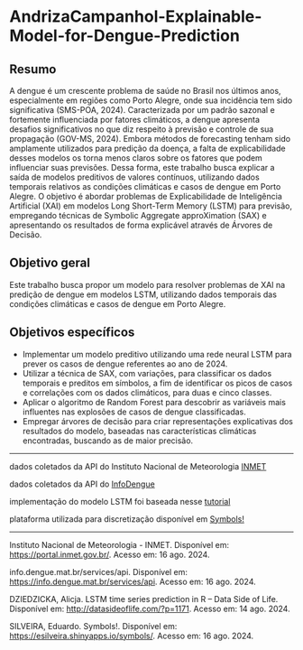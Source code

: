 # AndrizaCampanhol-Explainable-Model-for-Dengue-Prediction

## Resumo

A dengue é um crescente problema de saúde no Brasil nos últimos anos, especialmente em regiões como Porto Alegre, onde sua incidência tem sido significativa (SMS-POA, 2024).
Caracterizada por um padrão sazonal e fortemente influenciada por fatores climáticos, a dengue apresenta desafios significativos no que diz respeito à previsão e controle de sua propagação (GOV-MS, 2024). Embora métodos de forecasting tenham sido amplamente
utilizados para predição da doença, a falta de explicabilidade desses modelos os torna menos claros sobre os fatores que podem influenciar suas previsões. Dessa forma, este
trabalho busca explicar a saída de modelos preditivos de valores contínuos, utilizando dados temporais relativos as condições climáticas e casos de dengue em Porto Alegre. O
objetivo é abordar problemas de Explicabilidade de Inteligência Artificial (XAI) em modelos Long Short-Term Memory (LSTM) para previsão, empregando técnicas de Symbolic Aggregate approXimation (SAX) e apresentando os resultados de forma explicável através de Árvores de Decisão.

## Objetivo geral

Este trabalho busca propor um modelo para resolver problemas de XAI na predição de dengue em modelos LSTM, utilizando dados temporais das condições climáticas e casos de dengue em Porto Alegre.

## Objetivos específicos
- Implementar um modelo preditivo utilizando uma rede neural LSTM para prever os casos de dengue referentes ao ano de 2024.
- Utilizar a técnica de SAX, com variações, para classificar os dados temporais e preditos em símbolos, a fim de identificar os picos de casos e correlações com os dados climáticos, para duas e cinco classes.
- Aplicar o algoritmo de Random Forest para descobrir as variáveis mais influentes nas explosões de casos de dengue classificadas.
- Empregar árvores de decisão para criar representações explicativas dos resultados do modelo, baseadas nas características climáticas encontradas, buscando as de maior precisão.

---

dados coletados da API do Instituto Nacional de Meteorologia [INMET](https://portal.inmet.gov.br/)

dados coletados da API do [InfoDengue](https://info.dengue.mat.br/services/api)

implementação do modelo LSTM foi baseada nesse [tutorial](http://datasideoflife.com/?p=1171)

plataforma utilizada para discretização disponível em [Symbols!](https://esilveira.shinyapps.io/symbols/)

---

Instituto Nacional de Meteorologia - INMET.  Disponível em: <https://portal.inmet.gov.br/>. Acesso em: 16 ago. 2024.

info.dengue.mat.br/services/api.  Disponível em: <https://info.dengue.mat.br/services/api>. Acesso em: 16 ago. 2024.

DZIEDZICKA, Alicja. LSTM time series prediction in R – Data Side of Life. Disponível em: http://datasideoflife.com/?p=1171. Acesso em: 14 ago. 2024.

SILVEIRA, Eduardo. Symbols!.  Disponível em: <https://esilveira.shinyapps.io/symbols/>. Acesso em: 16 ago. 2024.
